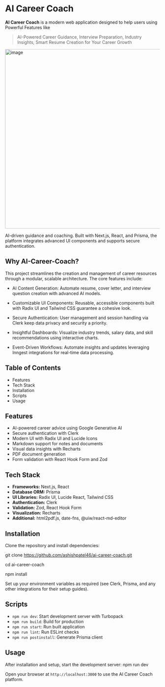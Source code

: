 # AI Career Coach

**AI Career Coach** is a modern web application designed to help users using Powerful Features like
>AI-Powered Career Guidance,
>Interview Preparation,
>Industry Insights,
>Smart Resume Creation for Your Career Growth
<img width="913" height="583" alt="image" src="https://github.com/user-attachments/assets/fff52f95-e1c8-4203-b8a6-54f7f414f9c8" />

AI-driven guidance and coaching. Built with Next.js, React, and Prisma, the platform integrates advanced UI components and supports secure authentication.

## Why AI-Career-Coach?

This project streamlines the creation and management of career resources through a modular, scalable architecture. The core features include:

 - AI Content Generation: Automate resume, cover letter, and interview question creation with advanced AI models.

 - Customizable UI Components: Reusable, accessible components built with Radix UI and Tailwind CSS guarantee a cohesive look.

 - Secure Authentication: User management and session handling via Clerk keep data privacy and security a priority.

 - Insightful Dashboards: Visualize industry trends, salary data, and skill recommendations using interactive charts.

 - Event-Driven Workflows: Automate insights and updates leveraging Inngest integrations for real-time data processing.



## Table of Contents
- Features
- Tech Stack
- Installation
- Scripts
- Usage


## Features
- AI-powered career advice using Google Generative AI
- Secure authentication with Clerk
- Modern UI with Radix UI and Lucide Icons
- Markdown support for notes and documents
- Visual data insights with Recharts
- PDF document generation
- Form validation with React Hook Form and Zod

## Tech Stack
- **Frameworks:** Next.js, React
- **Database ORM:** Prisma
- **UI Libraries:** Radix UI, Lucide React, Tailwind CSS
- **Authentication:** Clerk
- **Validation:** Zod, React Hook Form
- **Visualization:** Recharts
- **Additional:** html2pdf.js, date-fns, @uiw/react-md-editor

## Installation

Clone the repository and install dependencies:

git clone https://github.com/ashishpatel46/ai-career-coach.git

cd ai-career-coach

npm install


Set up your environment variables as required (see Clerk, Prisma, and any other integrations for their setup guides).

## Scripts

- `npm run dev`: Start development server with Turbopack
- `npm run build`: Build for production
- `npm run start`: Run built application
- `npm run lint`: Run ESLint checks
- `npm run postinstall`: Generate Prisma client

## Usage

After installation and setup, start the development server:
npm run dev


Open your browser at `http://localhost:3000` to use the AI Career Coach platform.


